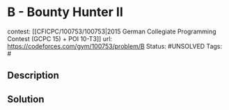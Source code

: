 # B - Bounty Hunter II

contest: [[CFICPC/100753/100753|2015 German Collegiate Programming Contest (GCPC 15) + POI 10-T3]]
url: https://codeforces.com/gym/100753/problem/B
Status: #UNSOLVED
Tags: #

## Description

## Solution

